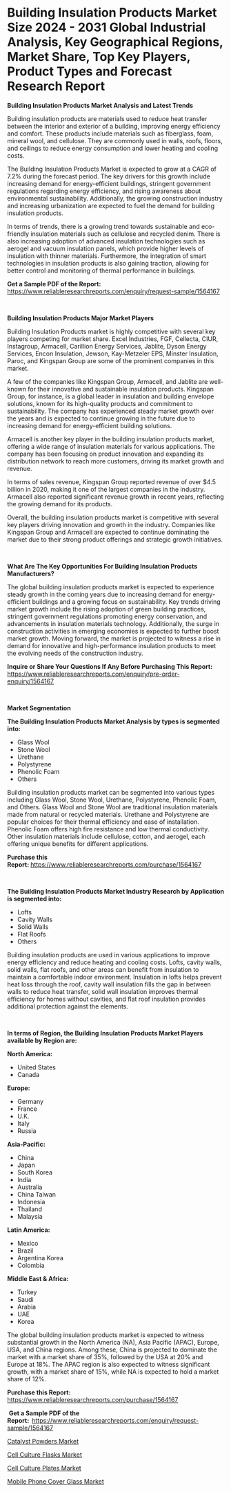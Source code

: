 <p><h1>Building Insulation Products Market Size 2024 - 2031 Global Industrial Analysis, Key Geographical Regions, Market Share, Top Key Players, Product Types and Forecast Research Report</h1></p><p><strong>Building Insulation Products Market Analysis and Latest Trends</strong></p>
<p><p>Building insulation products are materials used to reduce heat transfer between the interior and exterior of a building, improving energy efficiency and comfort. These products include materials such as fiberglass, foam, mineral wool, and cellulose. They are commonly used in walls, roofs, floors, and ceilings to reduce energy consumption and lower heating and cooling costs.</p><p>The Building Insulation Products Market is expected to grow at a CAGR of 7.2% during the forecast period. The key drivers for this growth include increasing demand for energy-efficient buildings, stringent government regulations regarding energy efficiency, and rising awareness about environmental sustainability. Additionally, the growing construction industry and increasing urbanization are expected to fuel the demand for building insulation products.</p><p>In terms of trends, there is a growing trend towards sustainable and eco-friendly insulation materials such as cellulose and recycled denim. There is also increasing adoption of advanced insulation technologies such as aerogel and vacuum insulation panels, which provide higher levels of insulation with thinner materials. Furthermore, the integration of smart technologies in insulation products is also gaining traction, allowing for better control and monitoring of thermal performance in buildings.</p></p>
<p><strong>Get a Sample PDF of the Report:&nbsp;</strong> <a href="https://www.reliableresearchreports.com/enquiry/request-sample/1564167">https://www.reliableresearchreports.com/enquiry/request-sample/1564167</a></p>
<p>&nbsp;</p>
<p><strong>Building Insulation Products Major Market Players</strong></p>
<p><p>Building Insulation Products market is highly competitive with several key players competing for market share. Excel Industries, FGF, Cellecta, CIUR, Instagroup, Armacell, Carillion Energy Services, Jablite, Dyson Energy Services, Encon Insulation, Jewson, Kay-Metzeler EPS, Minster Insulation, Paroc, and Kingspan Group are some of the prominent companies in this market.</p><p>A few of the companies like Kingspan Group, Armacell, and Jablite are well-known for their innovative and sustainable insulation products. Kingspan Group, for instance, is a global leader in insulation and building envelope solutions, known for its high-quality products and commitment to sustainability. The company has experienced steady market growth over the years and is expected to continue growing in the future due to increasing demand for energy-efficient building solutions.</p><p>Armacell is another key player in the building insulation products market, offering a wide range of insulation materials for various applications. The company has been focusing on product innovation and expanding its distribution network to reach more customers, driving its market growth and revenue.</p><p>In terms of sales revenue, Kingspan Group reported revenue of over $4.5 billion in 2020, making it one of the largest companies in the industry. Armacell also reported significant revenue growth in recent years, reflecting the growing demand for its products.</p><p>Overall, the building insulation products market is competitive with several key players driving innovation and growth in the industry. Companies like Kingspan Group and Armacell are expected to continue dominating the market due to their strong product offerings and strategic growth initiatives.</p></p>
<p>&nbsp;</p>
<p><strong>What Are The Key Opportunities For Building Insulation Products Manufacturers?</strong></p>
<p><p>The global building insulation products market is expected to experience steady growth in the coming years due to increasing demand for energy-efficient buildings and a growing focus on sustainability. Key trends driving market growth include the rising adoption of green building practices, stringent government regulations promoting energy conservation, and advancements in insulation materials technology. Additionally, the surge in construction activities in emerging economies is expected to further boost market growth. Moving forward, the market is projected to witness a rise in demand for innovative and high-performance insulation products to meet the evolving needs of the construction industry.</p></p>
<p><strong>Inquire or Share Your Questions If Any Before Purchasing This Report:</strong> <a href="https://www.reliableresearchreports.com/enquiry/pre-order-enquiry/1564167">https://www.reliableresearchreports.com/enquiry/pre-order-enquiry/1564167</a></p>
<p>&nbsp;</p>
<p><strong>Market Segmentation</strong></p>
<p><strong>The Building Insulation Products Market Analysis by types is segmented into:</strong></p>
<p><ul><li>Glass Wool</li><li>Stone Wool</li><li>Urethane</li><li>Polystyrene</li><li>Phenolic Foam</li><li>Others</li></ul></p>
<p><p>Building insulation products market can be segmented into various types including Glass Wool, Stone Wool, Urethane, Polystyrene, Phenolic Foam, and Others. Glass Wool and Stone Wool are traditional insulation materials made from natural or recycled materials. Urethane and Polystyrene are popular choices for their thermal efficiency and ease of installation. Phenolic Foam offers high fire resistance and low thermal conductivity. Other insulation materials include cellulose, cotton, and aerogel, each offering unique benefits for different applications.</p></p>
<p><strong>Purchase this Report:&nbsp;</strong><a href="https://www.reliableresearchreports.com/purchase/1564167">https://www.reliableresearchreports.com/purchase/1564167</a></p>
<p>&nbsp;</p>
<p><strong>The Building Insulation Products Market Industry Research by Application is segmented into:</strong></p>
<p><ul><li>Lofts</li><li>Cavity Walls</li><li>Solid Walls</li><li>Flat Roofs</li><li>Others</li></ul></p>
<p><p>Building insulation products are used in various applications to improve energy efficiency and reduce heating and cooling costs. Lofts, cavity walls, solid walls, flat roofs, and other areas can benefit from insulation to maintain a comfortable indoor environment. Insulation in lofts helps prevent heat loss through the roof, cavity wall insulation fills the gap in between walls to reduce heat transfer, solid wall insulation improves thermal efficiency for homes without cavities, and flat roof insulation provides additional protection against the elements.</p></p>
<p>&nbsp;</p>
<p><strong>In terms of Region, the Building Insulation Products Market Players available by Region are:</strong></p>
<p>
    <p> <strong> North America: </strong>
        <ul>
            <li>United States</li>
            <li>Canada</li>
        </ul>
        </p> 
    <p> <strong> Europe: </strong>
        <ul>
            <li>Germany</li>
            <li>France</li>
            <li>U.K.</li>
            <li>Italy</li>
            <li>Russia</li>
        </ul>
        </p> 
    <p> <strong> Asia-Pacific: </strong>
        <ul>
            <li>China</li>
            <li>Japan</li>
            <li>South Korea</li>
            <li>India</li>
            <li>Australia</li>
            <li>China Taiwan</li>
            <li>Indonesia</li>
            <li>Thailand</li>
            <li>Malaysia</li>
        </ul>
        </p> 
    <p> <strong> Latin America: </strong>
        <ul>
            <li>Mexico</li>
            <li>Brazil</li>
            <li>Argentina Korea</li>
            <li>Colombia</li>
        </ul>
        </p> 
    <p> <strong> Middle East & Africa: </strong>
        <ul>
            <li>Turkey</li>
            <li>Saudi</li>
            <li>Arabia</li>
            <li>UAE</li>
            <li>Korea</li>
        </ul>
    </p>
    </p>
<p><p>The global building insulation products market is expected to witness substantial growth in the North America (NA), Asia Pacific (APAC), Europe, USA, and China regions. Among these, China is projected to dominate the market with a market share of 35%, followed by the USA at 20% and Europe at 18%. The APAC region is also expected to witness significant growth, with a market share of 15%, while NA is expected to hold a market share of 12%.</p></p>
<p><strong>Purchase this Report: </strong><a href="https://www.reliableresearchreports.com/purchase/1564167">https://www.reliableresearchreports.com/purchase/1564167</a></p>
<p>&nbsp;<strong>Get a Sample PDF of the Report:&nbsp;&nbsp;</strong><a href="https://www.reliableresearchreports.com/enquiry/request-sample/1564167">https://www.reliableresearchreports.com/enquiry/request-sample/1564167</a></p>
<p><strong></strong></p>
<p><p><a href="https://extreme-scabiosa-c81.notion.site/Catalyst-Powders-Market-Size-and-Growth-Market-Segmentation-Regional-and-Country-Breakdowns-and-M-aa2423524f5548b7bec424cf43acfb62">Catalyst Powders Market</a></p><p><a href="https://view.publitas.com/reportprime-1/cell-culture-flasks-market-size-2023-2030-global-industrial-analysis-key-geographical-regions-market-share-top-key-players-product-types-and-forecast-research-report/">Cell Culture Flasks Market</a></p><p><a href="https://view.publitas.com/reportprime-1/cell-culture-plates-market-centers-on-aspects-such-as-market-growth-market-share-market-opportunity-and-projected-forecasts-spanning-from-2023-to-2030/">Cell Culture Plates Market</a></p><p><a href="https://view.publitas.com/reportprime-1/mobile-phone-cover-glass-market-size-growth-and-forecast-from-2023-2030/">Mobile Phone Cover Glass Market</a></p></p>
